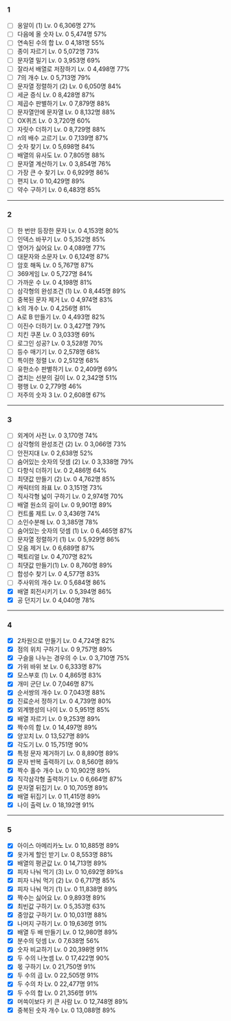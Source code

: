 ### 1

- [ ] 옹알이 (1) Lv. 0 6,306명 27%
- [ ] 다음에 올 숫자 Lv. 0 5,474명 57%
- [ ] 연속된 수의 합 Lv. 0 4,181명 55%
- [ ] 종이 자르기 Lv. 0 5,072명 73%
- [ ] 문자열 밀기 Lv. 0 3,953명 69%
- [ ] 잘라서 배열로 저장하기 Lv. 0 4,498명 77%
- [ ] 7의 개수 Lv. 0 5,713명 79%
- [ ] 문자열 정렬하기 (2) Lv. 0 6,050명 84%
- [ ] 세균 증식 Lv. 0 8,428명 87%
- [ ] 제곱수 판별하기 Lv. 0 7,879명 88%
- [ ] 문자열안에 문자열 Lv. 0 8,132명 88%
- [ ] OX퀴즈 Lv. 0 3,720명 60%
- [ ] 자릿수 더하기 Lv. 0 8,729명 88%
- [ ] n의 배수 고르기 Lv. 0 7,139명 87%
- [ ] 숫자 찾기 Lv. 0 5,698명 84%
- [ ] 배열의 유사도 Lv. 0 7,805명 88%
- [ ] 문자열 계산하기 Lv. 0 3,854명 76%
- [ ] 가장 큰 수 찾기 Lv. 0 6,929명 86%
- [ ] 편지 Lv. 0 10,429명 89%
- [ ] 약수 구하기 Lv. 0 6,483명 85%

---

### 2

- [ ] 한 번만 등장한 문자 Lv. 0 4,153명 80%
- [ ] 인덱스 바꾸기 Lv. 0 5,352명 85%
- [ ] 영어가 싫어요 Lv. 0 4,089명 77%
- [ ] 대문자와 소문자 Lv. 0 6,124명 87%
- [ ] 암호 해독 Lv. 0 5,767명 87%
- [ ] 369게임 Lv. 0 5,727명 84%
- [ ] 가까운 수 Lv. 0 4,198명 81%
- [ ] 삼각형의 완성조건 (1) Lv. 0 8,445명 89%
- [ ] 중복된 문자 제거 Lv. 0 4,974명 83%
- [ ] k의 개수 Lv. 0 4,256명 81%
- [ ] A로 B 만들기 Lv. 0 4,493명 82%
- [ ] 이진수 더하기 Lv. 0 3,427명 79%
- [ ] 치킨 쿠폰 Lv. 0 3,033명 69%
- [ ] 로그인 성공? Lv. 0 3,528명 70%
- [ ] 등수 매기기 Lv. 0 2,578명 68%
- [ ] 특이한 정렬 Lv. 0 2,512명 68%
- [ ] 유한소수 판별하기 Lv. 0 2,409명 69%
- [ ] 겹치는 선분의 길이 Lv. 0 2,342명 51%
- [ ] 평행 Lv. 0 2,779명 46%
- [ ] 저주의 숫자 3 Lv. 0 2,608명 67%

---

### 3

- [ ] 외계어 사전 Lv. 0 3,170명 74%
- [ ] 삼각형의 완성조건 (2) Lv. 0 3,066명 73%
- [ ] 안전지대 Lv. 0 2,638명 52%
- [ ] 숨어있는 숫자의 덧셈 (2) Lv. 0 3,338명 79%
- [ ] 다항식 더하기 Lv. 0 2,486명 64%
- [ ] 최댓값 만들기 (2) Lv. 0 4,762명 85%
- [ ] 캐릭터의 좌표 Lv. 0 3,151명 73%
- [ ] 직사각형 넓이 구하기 Lv. 0 2,974명 70%
- [ ] 배열 원소의 길이 Lv. 0 9,901명 89%
- [ ] 컨트롤 제트 Lv. 0 3,436명 74%
- [ ] 소인수분해 Lv. 0 3,385명 78%
- [ ] 숨어있는 숫자의 덧셈 (1) Lv. 0 6,465명 87%
- [ ] 문자열 정렬하기 (1) Lv. 0 5,929명 86%
- [ ] 모음 제거 Lv. 0 6,689명 87%
- [ ] 팩토리얼 Lv. 0 4,707명 82%
- [ ] 최댓값 만들기(1) Lv. 0 8,760명 89%
- [ ] 합성수 찾기 Lv. 0 4,577명 83%
- [ ] 주사위의 개수 Lv. 0 5,684명 86%
- [x] 배열 회전시키기 Lv. 0 5,394명 86%
- [x] 공 던지기 Lv. 0 4,040명 78%

---

### 4

- [x] 2차원으로 만들기 Lv. 0 4,724명 82%
- [x] 점의 위치 구하기 Lv. 0 9,757명 89%
- [x] 구슬을 나누는 경우의 수 Lv. 0 3,710명 75%
- [x] 가위 바위 보 Lv. 0 6,333명 87%
- [x] 모스부호 (1) Lv. 0 4,865명 83%
- [x] 개미 군단 Lv. 0 7,046명 87%
- [x] 순서쌍의 개수 Lv. 0 7,043명 88%
- [x] 진료순서 정하기 Lv. 0 4,739명 80%
- [x] 외계행성의 나이 Lv. 0 5,951명 85%
- [x] 배열 자르기 Lv. 0 9,253명 89%
- [x] 짝수의 합 Lv. 0 14,497명 89%
- [x] 양꼬치 Lv. 0 13,527명 89%
- [x] 각도기 Lv. 0 15,751명 90%
- [x] 특정 문자 제거하기 Lv. 0 8,890명 89%
- [x] 문자 반복 출력하기 Lv. 0 8,560명 89%
- [x] 짝수 홀수 개수 Lv. 0 10,902명 89%
- [x] 직각삼각형 출력하기 Lv. 0 6,664명 87%
- [x] 문자열 뒤집기 Lv. 0 10,705명 89%
- [x] 배열 뒤집기 Lv. 0 11,415명 89%
- [x] 나이 출력 Lv. 0 18,192명 91%

---

### 5

- [x] 아이스 아메리카노 Lv. 0 10,885명 89%
- [x] 옷가게 할인 받기 Lv. 0 8,553명 88%
- [x] 배열의 평균값 Lv. 0 14,713명 89%
- [x] 피자 나눠 먹기 (3) Lv. 0 10,692명 89%s
- [x] 피자 나눠 먹기 (2) Lv. 0 6,717명 85%
- [x] 피자 나눠 먹기 (1) Lv. 0 11,838명 89%
- [x] 짝수는 싫어요 Lv. 0 9,893명 89%
- [x] 최빈값 구하기 Lv. 0 5,353명 63%
- [x] 중앙값 구하기 Lv. 0 10,031명 88%
- [x] 나머지 구하기 Lv. 0 19,636명 91%
- [x] 배열 두 배 만들기 Lv. 0 12,980명 89%
- [x] 분수의 덧셈 Lv. 0 7,638명 56%
- [x] 숫자 비교하기 Lv. 0 20,398명 91%
- [x] 두 수의 나눗셈 Lv. 0 17,422명 90%
- [x] 몫 구하기 Lv. 0 21,750명 91%
- [x] 두 수의 곱 Lv. 0 22,505명 91%
- [x] 두 수의 차 Lv. 0 22,477명 91%
- [x] 두 수의 합 Lv. 0 21,356명 91%
- [x] 머쓱이보다 키 큰 사람 Lv. 0 12,748명 89%
- [x] 중복된 숫자 개수 Lv. 0 13,088명 89%
